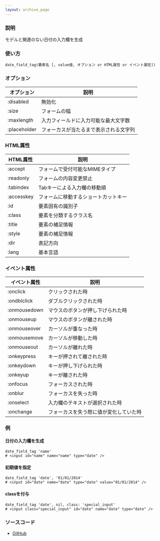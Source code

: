 ```yaml
---
layout: archive_page
---
```

### 説明
モデルと関連のない日付の入力欄を生成

### 使い方
    date_field_tag(要素名 [, value値, オプション or HTML属性 or イベント属性])

### オプション

オプション        | 説明
-------------|--------------------
:disabled    | 無効化
:size        | フォームの幅
:maxlength   | 入力フィールドに入力可能な最大文字数
:placeholder | フォーカスが当たるまで表示される文字列

### HTML属性

HTML属性      | 説明
-----------|-------------------
:accept    | フォームで受付可能なMIMEタイプ
:readonly  | フォームの内容変更禁止
:tabindex  | Tabキーによる入力欄の移動順
:accesskey | フォームに移動するショートカットキー
:id        | 要素固有の識別子
:class     | 要素を分類するクラス名
:title     | 要素の補足情報
:style     | 要素の補足情報
:dir       | 表記方向
:lang      | 基本言語

### イベント属性

イベント属性     | 説明
-------------|--------------------
:onclick     | クリックされた時
:ondblclick  | ダブルクリックされた時
:onmousedown | マウスのボタンが押し下げられた時
:onmouseup   | マウスのボタンが離された時
:onmouseover | カーソルが重なった時
:onmousemove | カーソルが移動した時
:onmouseout  | カーソルが離れた時
:onkeypress  | キーが押されて離された時
:onkeydown   | キーが押し下げられた時
:onkeyup     | キーが離された時
:onfocus     | フォーカスされた時
:onblur      | フォーカスを失った時
:onselect    | 入力欄のテキストが選択された時
:onchange    | フォーカスを失う際に値が変化していた時

### 例
#### 日付の入力欄を生成
    date_field_tag 'name'
    # <input id="name" name="name" type="date" />

#### 初期値を指定
    date_field_tag 'date', '01/01/2014'
    # <input id="date" name="date" type="date" value="01/01/2014" />

#### classを付与
    date_field_tag 'date', nil, class: 'special_input'
    # <input class="special_input" id="date" name="date" type="date" />

### ソースコード
* [GitHub](https://github.com/rails/rails/blob/ac30e389ecfa0e26e3d44c1eda8488ddf63b3ecc/actionview/lib/action_view/helpers/form_tag_helper.rb#L666)